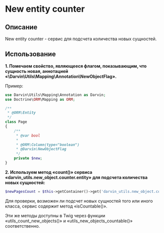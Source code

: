 New entity counter
==================

## Описание

New entity counter - сервис для подсчета количества новых сущностей.

## Использование

__1. Помечаем свойство, являющееся флагом, показывающим, что сущность новая, аннотацией «\Darvin\Utils\Mapping\Annotation\NewObjectFlag».__

Пример:

```php
use Darvin\Utils\Mapping\Annotation as Darvin;
use Doctrine\ORM\Mapping as ORM;

/**
 * @ORM\Entity
 */
class Page
{
    /**
     * @var bool
     *
     * @ORM\Column(type="boolean")
     * @Darvin\NewObjectFlag
     */
    private $new;
}
```

__2. Используем метод «count()» сервиса «darvin_utils.new_object.counter.entity» для подсчета количества новых сущностей:__

```php
$newPagesCount = $this->getContainer()->get('darvin_utils.new_object.counter.entity')->count('AppBundle:Page');
```

Для проверки, возможен ли подсчет новых сущностей того или иного класса, сервис содержит метод «isCountable()».

Эти же методы доступны в Twig через функции «utils_count_new_objects()» и «utils_new_objects_countable()» соответственно.
